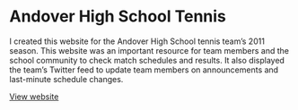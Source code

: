 Andover High School Tennis
==========================

I created this website for the Andover High School tennis team’s 2011 season. This website was an important resource for team members and the school community to check match schedules and results. It also displayed the team’s Twitter feed to update team members on announcements and last-minute schedule changes.

[View website](http://kjlaw.github.io/AndoverTennis/)